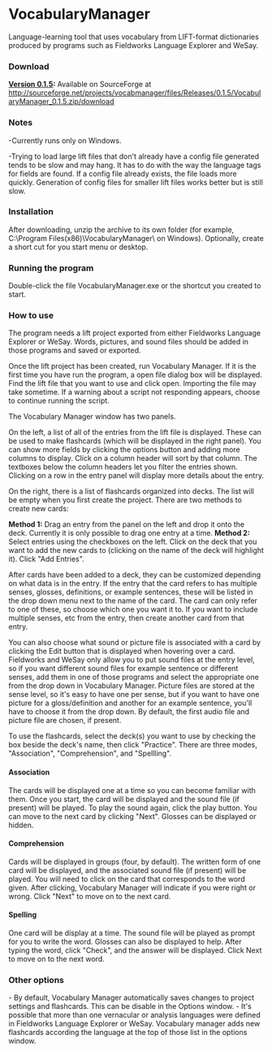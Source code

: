 VocabularyManager
=================

Language-learning tool that uses vocabulary from LIFT-format dictionaries produced by programs such as Fieldworks Language Explorer and WeSay.

<h3>Download</h3>
<strong><a href="http://sourceforge.net/projects/vocabmanager/files/Releases/0.1.5/VocabularyManager_0.1.5.zip/download">Version 0.1.5</a>:</strong> Available on SourceForge at <a href="http://sourceforge.net/projects/vocabmanager/files/Releases/0.1.5/VocabularyManager_0.1.5.zip/download">http://sourceforge.net/projects/vocabmanager/files/Releases/0.1.5/VocabularyManager_0.1.5.zip/download</a>

<h3>Notes</h3>

-Currently runs only on Windows.

-Trying to load large lift files that don't already have a config file generated tends to be slow and may hang. It has to do with the way the language tags for fields are found. If a config file already exists, the file loads more quickly. Generation of config files for smaller lift files works better but is still slow.

<h3>Installation</h3>
After downloading, unzip the archive to its own folder (for example, C:\Program Files(x86)\VocabularyManager\ on Windows).
Optionally, create a short cut for you start menu or desktop.

<h3>Running the program</h3>
Double-click the file VocabularyManager.exe or the shortcut you created to start.

<h3>How to use</h3>
The program needs a lift project exported from either Fieldworks Language Explorer or WeSay. Words, pictures, and sound files should be added in those programs and saved or exported.

Once the lift project has been created, run Vocabulary Manager. If it is the first time you have run the program, a open file dialog box will be displayed. Find the lift file that you want to use and click open. Importing the file may take sometime. If a warning about a script not responding appears, choose to continue running the script.

The Vocabulary Manager window has two panels.

On the left, a list of all of the entries from the lift file is displayed. These can be used to make flashcards (which will be displayed in the right panel). You can show more fields by clicking the options button and adding more columns to display. Click on a column header will sort by that column. The textboxes below the column headers let you filter the entries shown. Clicking on a row in the entry panel will display more details about the entry.

On the right, there is a list of flashcards organized into decks. The list will be empty when you first create the project. There are two methods to create new cards:

<strong>Method 1:</strong> Drag an entry from the panel on the left and drop it onto the deck. Currently it is only possible to drag one entry at a time.
<strong>Method 2:</strong> Select entries using the checkboxes on the left. Click on the deck that you want to add the new cards to (clicking on the name of the deck will highlight it). Click "Add Entries".

After cards have been added to a deck, they can be customized depending on what data is in the entry. If the entry that the card refers to has multiple senses, glosses, definitions, or example sentences, these will be listed in the drop down menu next to the name of the card. The card can only refer to one of these, so choose which one you want it to. If you want to include multiple senses, etc from the entry, then create another card from that entry.

You can also choose what sound or picture file is associated with a card by clicking the Edit button that is displayed when hovering over a card. Fieldworks and WeSay only allow you to put sound files at the entry level, so if you want different sound files for example sentence or different senses, add them in one of those programs and select the appropriate one from the drop down in Vocabulary Manager. Picture files are stored at the sense level, so it's easy to have one per sense, but if you want to have one picture for a gloss/definition and another for an example sentence, you'll have to choose it from the drop down. By default, the first audio file and picture file are chosen, if present.

To use the flashcards, select the deck(s) you want to use by checking the box beside the deck's name, then click "Practice". There are three modes, "Association", "Comprehension", and "Spellling".

<h4>Association</h4>
The cards will be displayed one at a time so you can become familiar with them. Once you start, the card will be displayed and the sound file (if present) will be played. To play the sound again, click the play button. You can move to the next card by clicking "Next". Glosses can be displayed or hidden.

<h4>Comprehension</h4>
Cards will be displayed in groups (four, by default). The written form of one card will be displayed, and the associated sound file (if present) will be played. You will need to click on the card that corresponds to the word given. After clicking, Vocabulary Manager will indicate if you were right or wrong. Click "Next" to move on to the next card.

<h4>Spelling</h4>
One card will be display at a time. The sound file will be played as prompt for you to write the word. Glosses can also be displayed to help. After typing the word, click "Check", and the answer will be displayed. Click Next to move on to the next word.

<h3>Other options</h3>
- By default, Vocabulary Manager automatically saves changes to project settings and flashcards. This can be disable in the Options window.
- It's possible that more than one vernacular or analysis languages were defined in Fieldworks Language Explorer or WeSay. Vocabulary manager adds new flashcards according the language at the top of those list in the options window.
